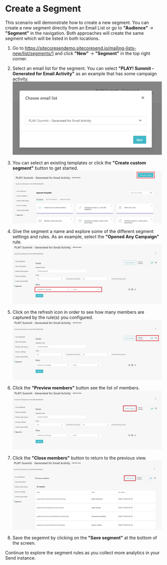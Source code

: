 # Create a Segment

This scenario will demonstrate how to create a new segment. You can create a new segment directly from an Email List or go to  **"Audience"** -> **"Segment"** in the navigation. Both approaches will create the same segment which will be listed in both locations.

1. Go to <https://sitecoresendemo.sitecoresend.io/mailing-lists-new/list/segments/1> and click **"New"** -> **"Segment"** in the top right corner.

1. Select an email list for the segment. You can select **"PLAY! Summit - Generated for Email Activity"** as an example that has some campaign activity.
![Email List](./media/segment-2.jpg)

1. You can select an existing templates or click the **"Create custom segment"** button to get started.
![Email List](./media/segment-3.jpg)

1. Give the segment a name and explore some of the different segment settings and rules. As an example, select the **"Opened Any Campaign"** rule.
![Email List](./media/segment-4.jpg)

1. Click on the refresh icon in order to see how many members are captured by the rule(s) you configured.
![Email List](./media/segment-5.jpg)

1. Click the **"Preview members"** button see the list of members.
![Email List](./media/segment-6.jpg)

1. Click the **"Close members"** button to return to the previous view.
![Email List](./media/segment-7.jpg)

1. Save the segemnt by clicking on the **"Save segment"** at the bottom of the screen.

Continue to explore the segment rules as you collect more analytics in your Send instance.
